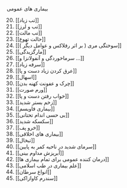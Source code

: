 بیماری های عمومی

20. [[تب زیاد]]
21. [[تب و لرز]]
22. [[تب مالت]]
23. [[حالت تهوع]]
24. [[سوختگی مری ( بر اثر رفلاکس و عوامل دیگر )]]
25. [[مارگزیدگی]]
26. [[سرماخوردگی و آنفولانزا و ...]]
27. [[سرفه زیاد]]
28. [[عرق کردن زیاد دست و پا]]
29. [[اسهال]]
30. [[چرک و عفونت کهنه بدن]]
31. [[ورم صورت]]
32. [[خواب رفتن دست و پا]]
33. [[زخم بستر شدید]]
34. [[بیماری فاویسم]]
35. [[بی حسی اندام تحتانی]]
36. [[سکسکه شدید]]
37. [[خرو پف]]
38. [[بیماری های اخلاقی]]
39. [[تبخال]]
40. [[سرمای شدید در ناحیه کمر به پایین]]
41. [[آبریزش مداوم بینی]]
42. [[درمان کننده عمومی برای تمام بیماری ها]]
43. [[علم بیماری در طب اسلامی]]
44. [[انواع سرطان]]
45. [[سندرم کاوازاکی]]
